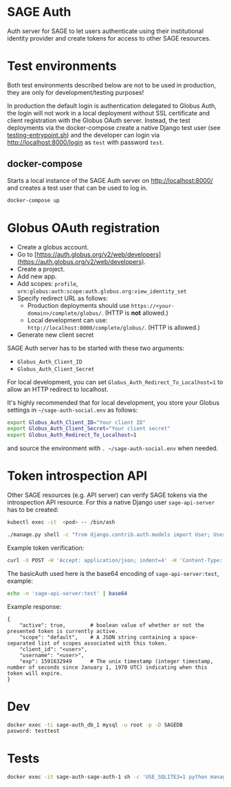 # SAGE Auth

Auth server for SAGE to let users authenticate using their institutional identity provider and create tokens for access to other SAGE resources.

# Test environments

Both test environments described below are not to be used in production, they are only for development/testing purposes!

In production the default login is authentication delegated to Globus Auth, the login will not work in a local deployment without SSL certificate and client registration with the Globus OAuth server. Instead, the test deployments via the docker-compose create a native Django test user (see [testing-entrypoint.sh](testing-entrypoint.sh)) and the developer can login via [http://localhost:8000/login](http://localhost:8000/login) as `test` with password `test`.

## docker-compose

Starts a local instance of the SAGE Auth server on [http://localhost:8000/](http://localhost:8000/) and creates a test user that can be used to log in.

```bash
docker-compose up
```

# Globus OAuth registration

- Create a globus account.
- Go to [https://auth.globus.org/v2/web/developers](https://auth.globus.org/v2/web/developers).
- Create a project.
- Add new app.
- Add scopes: `profile`, `urn:globus:auth:scope:auth.globus.org:view_identity_set`
- Specify redirect URL as follows:
    - Production deployments should use `https://<your-domain>/complete/globus/`. (HTTP is **not** allowed.)
    - Local development can use: `http://localhost:8000/complete/globus/`. (HTTP is allowed.)
- Generate new client secret

SAGE Auth server has to be started with these two arguments:
- `Globus_Auth_Client_ID`
- `Globus_Auth_Client_Secret`

For local development, you can set `Globus_Auth_Redirect_To_Localhost=1` to allow an HTTP redirect to localhost.

It's highly recommended that for local development, you store your Globus settings in `~/sage-auth-social.env` as follows:

```sh
export Globus_Auth_Client_ID="Your client ID"
export Globus_Auth_Client_Secret="Your client secret"
export Globus_Auth_Redirect_To_Localhost=1
```

and source the environment with `. ~/sage-auth-social.env` when needed.

# Token introspection API

Other SAGE resources (e.g. API server) can verify SAGE tokens via the introspection API resource. For this a native Django user `sage-api-server` has to be created:

```bash
kubectl exec -it  <pod> -- /bin/ash

./manage.py shell -c "from django.contrib.auth.models import User; User.objects.create_user('sage-api-server', 'test@example.com', 'secret')"
```

Example token verification:
```bash
curl -X POST -H 'Accept: application/json; indent=4' -H 'Content-Type: application/x-www-form-urlencoded' -H "Authorization: Basic c2FnZS1hcGktc2VydmVyOnRlc3Q=" -d 'token=<SAGE-USER-TOKEN>'  <sage-auth-hostname>:80/token_info/
```
The basicAuth used here is the base64 encoding of `sage-api-server:test`, example:

```bash
echo -n 'sage-api-server:test' | base64
```

Example response:
```json5
{
    "active": true,        # boolean value of whether or not the presented token is currently active.
    "scope": "default",    # A JSON string containing a space-separated list of scopes associated with this token.
    "client_id": "<user>",
    "username": "<user>",
    "exp": 1591632949      # The unix timestamp (integer timestamp, number of seconds since January 1, 1970 UTC) indicating when this token will expire.
}
```

# Dev

```bash
docker exec -ti sage-auth_db_1 mysql -u root -p -D SAGEDB
pasword: testtest
```

# Tests

```bash
docker exec -it sage-auth-sage-auth-1 sh -c 'USE_SQLITE3=1 python manage.py test'
```
